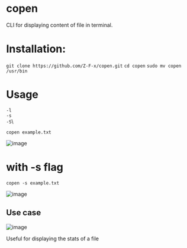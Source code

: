 # copen
CLI for displaying content of file in terminal. 

# Installation: 

`git clone https://github.com/Z-F-x/copen.git`
`cd copen`
`sudo mv copen /usr/bin`

# Usage
`-l`\
`-s`\
`-S`\

`copen example.txt`

![image](https://github.com/user-attachments/assets/6389905f-d470-480a-9b7c-7d42d973118d)

# with -s flag 

`copen -s example.txt`

![image](https://github.com/user-attachments/assets/c4471d0e-1734-4560-86b6-08fc8754354e)

## Use case

![image](https://github.com/user-attachments/assets/96ae4c49-5dde-4dac-ae54-cab28a5c67b6)

Useful for displaying the stats of a file
